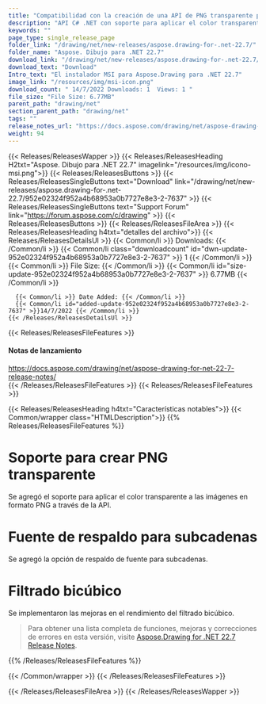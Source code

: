 ```yaml
---
title: "Compatibilidad con la creación de una API de PNG transparente para aplicaciones C# y ASP.NET"
description: "API C# .NET con soporte para aplicar el color transparente a las imágenes en formato PNG, opción de respaldo de fuente para subcadenas, rendimiento de filtrado bicúbico mejorado."
keywords: ""
page_type: single_release_page
folder_link: "/drawing/net/new-releases/aspose.drawing-for-.net-22.7/"
folder_name: "Aspose. Dibujo para .NET 22.7"
download_link: "/drawing/net/new-releases/aspose.drawing-for-.net-22.7/952e02324f952a4b68953a0b7727e8e3-2-7637"
download_text: "Download"
Intro_text: "El instalador MSI para Aspose.Drawing para .NET 22.7"
image_link: "/resources/img/msi-icon.png"
download_count: " 14/7/2022 Downloads: 1  Views: 1 "
file_size: "File Size: 6.77MB"
parent_path: "drawing/net"
section_parent_path: "drawing/net"
tags: ""
release_notes_url: "https://docs.aspose.com/drawing/net/aspose-drawing-for-net-22-7-release-notes/"
weight: 94
---
```


{{< Releases/ReleasesWapper >}}
{{< Releases/ReleasesHeading H2txt="Aspose. Dibujo para .NET 22.7" imagelink="/resources/img/icono-msi.png">}}
{{< Releases/ReleasesButtons >}}
{{< Releases/ReleasesSingleButtons text="Download" link="/drawing/net/new-releases/aspose.drawing-for-.net-22.7/952e02324f952a4b68953a0b7727e8e3-2-7637" >}}
{{< Releases/ReleasesSingleButtons text="Support Forum" link="https://forum.aspose.com/c/drawing" >}}
{{< Releases/ReleasesButtons >}}
{{< Releases/ReleasesFileArea >}}
{{< Releases/ReleasesHeading h4txt="detalles del archivo">}}
{{< Releases/ReleasesDetailsUl >}}
{{< Common/li >}} Downloads: {{< /Common/li >}}
{{< Common/li class="downloadcount" id="dwn-update-952e02324f952a4b68953a0b7727e8e3-2-7637" >}} 1 {{< /Common/li >}}
{{< Common/li >}} File Size: {{< /Common/li >}}
{{< Common/li id="size-update-952e02324f952a4b68953a0b7727e8e3-2-7637" >}} 6.77MB {{< /Common/li >}}

      {{< Common/li >}} Date Added: {{< /Common/li >}}
      {{< Common/li id="added-update-952e02324f952a4b68953a0b7727e8e3-2-7637" >}}14/7/2022 {{< /Common/li >}}
    {{< /Releases/ReleasesDetailsUl >}}

{{< Releases/ReleasesFileFeatures >}}
<h4>Notas de lanzamiento</h4><div> <a href='https://docs.aspose.com/drawing/net/aspose-drawing-for-net-22-7-release-notes/'>https://docs.aspose.com/drawing/net/aspose-drawing-for-net-22-7-release-notes/</a></div>
{{< /Releases/ReleasesFileFeatures >}}
{{< Releases/ReleasesFileFeatures >}}

{{< Releases/ReleasesHeading h4txt="Características notables">}}
{{< Common/wrapper class="HTMLDescription">}}
{{% Releases/ReleasesFileFeatures %}}

# Soporte para crear PNG transparente

Se agregó el soporte para aplicar el color transparente a las imágenes en formato PNG a través de la API.

# Fuente de respaldo para subcadenas

Se agregó la opción de respaldo de fuente para subcadenas.

# Filtrado bicúbico

Se implementaron las mejoras en el rendimiento del filtrado bicúbico.

> Para obtener una lista completa de funciones, mejoras y correcciones de errores en esta versión, visite [Aspose.Drawing for .NET 22.7 Release Notes](https://docs.aspose.com/drawing/net/aspose-drawing-for-net-22-7-release-notes/).

{{% /Releases/ReleasesFileFeatures %}}

{{< /Common/wrapper >}}
{{< /Releases/ReleasesFileFeatures >}}

{{< /Releases/ReleasesFileArea >}}
{{< /Releases/ReleasesWapper >}}

